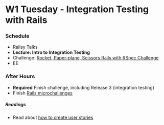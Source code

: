 # W1 Tuesday - Integration Testing with Rails

### Schedule

- Railsy Talks
- **Lecture: Intro to Integration Testing**
- Challenge: [Rocket, Paper-plane, Scissors Rails with RSpec Challenge](../../../../rocket-paperplane-scissors-challenge)
- EE

### After Hours

- **Required** Finish challenge, including Release 3 (integration testing)
- Finish [Rails microchallenges](../microchallenges/rails-microchallenges.md)

##### Readings

- Read about [how to create user stories](http://techportal.inviqa.com/2011/07/19/how-to-create-user-stories/)

